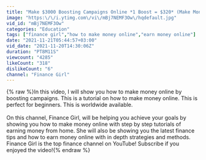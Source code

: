 ```yaml
---
title: "Make $3000 Boosting Campaigns Online *1 Boost = $320* (Make Money Online)"
image: "https:\/\/i.ytimg.com\/vi\/mBj7NEMF3Ow\/hqdefault.jpg"
vid_id: "mBj7NEMF3Ow"
categories: "Education"
tags: ["finance girl","how to make money online","earn money online"]
date: "2021-11-21T05:44:57+03:00"
vid_date: "2021-11-20T14:30:06Z"
duration: "PT8M11S"
viewcount: "4285"
likeCount: "318"
dislikeCount: "6"
channel: "Finance Girl"
---
```

{% raw %}In this video, I will show you how to make money online by boosting campaigns. This is a tutorial on how to make money online. This is perfect for beginners. This is worldwide available.<br /><br />On this channel, Finance Girl, will be helping you achieve your goals by showing you how to make money online with step by step tutorials of earning money from home. She will also be showing you the latest finance tips and how to earn money online with in depth strategies and methods. Finance Girl is the top finance channel on YouTube! Subscribe if you enjoyed the video!{% endraw %}
